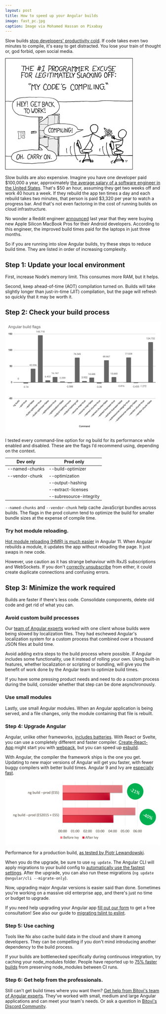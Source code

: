 ```yaml
---
layout: post
title: How to speed up your Angular builds
image: fast_pc.jpg
caption: Image via Mohamed Hassan on Pixabay
---
```


Slow builds [stop developers' productivity cold](https://steven-lemon182.medium.com/a-guide-to-reducing-development-wait-time-part-1-why-9dcbbfdc1224). If code takes even two minutes to compile, it's easy to get distracted. You lose your train of thought or, god forbid, open social media.

![An XKCD comic of two programmers fighting with toy swords. Their boss yells at them to work, but they say their code is compiling.](/static/img/compiling.png)

Slow builds are also expensive. Imagine you have one developer paid $100,000 a year, approximately [the average salary of a software engineer in the United States](https://www.ziprecruiter.com/Salaries/Software-Engineer-Salary). That's $50 an hour, assuming they get two weeks off and work 40 hours a week. If they rebuild the app ten times a day and each rebuild takes two minutes, that person is paid $3,320 per year to watch a progress bar. And that's not even factoring in the cost of running builds on cloud infrastructure.

No wonder a Reddit engineer [announced](https://twitter.com/softwarejameson/status/1455971162060697613?s=20&t=nG4msUNBfLolUl_TEndsYQ) last year that they were buying new Apple Silicon MacBook Pros for their Android developers. According to this engineer, the improved build times paid for the laptops in just three months.

So if you are running into slow Angular builds, try these steps to reduce build time. They are listed in order of increasing complexity.

## Step 1: Update your local environment

First, increase Node’s memory limit. This consumes more RAM, but it helps.

Second, keep ahead-of-time (AOT) compilation turned on. Builds will take slightly longer than just-in-time (JIT) compilation, but the page will refresh so quickly that it may be worth it.

## Step 2: Check your build process

![A chart of Angular build flags and their effect on compile times](/static/img/angular-build-flags.png)

I tested every command-line option for ng build for its performance while enabled and disabled. These are the flags I’d recommend using, depending on the context.

|Dev only|Prod only|
|--------|---------|
|--named-chunks|--build-optimizer|
|--vendor-chunk|--optimization|
| |--output-hashing|
| |--extract-licenses|
| |--subresource-integrity|

`--named-chunks` and `--vendor-chunk` help cache JavaScript bundles across builds. The flags in the prod column tend to optimize the build for smaller bundle sizes at the expense of compile time.

### Try hot module reloading.

[Hot module reloading (HMR) is much easier](https://blog.angular.io/version-11-of-angular-now-available-74721b7952f7 "https://blog.angular.io/version-11-of-angular-now-available-74721b7952f7") in Angular 11. When Angular rebuilds a module, it updates the app without reloading the page. It just swaps in new code.

However, use caution as it has strange behaviour with RxJS subscriptions and WebSockets. If you don't [correctly unsubscribe](https://levelup.gitconnected.com/unsubscribing-in-angular-the-right-way-6ed82be43ccc "https://levelup.gitconnected.com/unsubscribing-in-angular-the-right-way-6ed82be43ccc") from either, it could create duplicate connections and confusing errors.

Step 3: Minimize the work required
----------------------------------

Builds are faster if there's less code. Consolidate components, delete old code and get rid of what you can.

### Avoid custom build processes

Our [team of Angular experts](https://www.bitovi.com/frontend-javascript-consulting/angular-consulting "https://www.bitovi.com/frontend-javascript-consulting/angular-consulting") worked with one client whose builds were being slowed by localization files. They had eschewed Angular's localization system for a custom process that combined over a thousand JSON files at build time.

Avoid adding extra steps to the build process where possible. If Angular includes some functionality, use it instead of rolling your own. Using built-in features, whether localization or scripting or bundling, will give you the benefit of work done by the Angular team to optimize build times.

If you have some pressing product needs and need to do a custom process during the build, consider whether that step can be done asynchronously.

### Use small modules

Lastly, use small Angular modules. When an Angular application is being served, and a file changes, only the module containing that file is rebuilt.

### Step 4: Upgrade Angular

Angular, unlike other frameworks, [includes batteries](https://dev.to/dubyabrian/comment/37cp "https://dev.to/dubyabrian/comment/37cp"). With React or Svelte, you can use a completely different and faster compiler. [Create-React-App](https://create-react-app.dev/ "https://create-react-app.dev") might start you with [webpack](https://webpack.js.org/ "https://webpack.js.org"), but you can speed up [esbuild](https://esbuild.github.io/ "https://esbuild.github.io").

With Angular, the compiler the framework ships is the one you get. Updating to new major versions of Angular will get you faster, with fewer buggy compilers with better build times. Angular 9 and Ivy are [especially fast](https://www.piotrl.net/angular-ivy-build-performance/ "https://www.piotrl.net/angular-ivy-build-performance/").

![A bar chart showing how Ivy has made dev and prod builds faster](/static/img/ivy-build-comparison.png)

Performance for a production build, [as tested by Piotr Lewandowski](https://indepth.dev/posts/1221/angular-with-ivy-build-performance-review "https://indepth.dev/posts/1221/angular-with-ivy-build-performance-review").

When you do the upgrade, be sure to use `ng update`. The Angular CLI will apply migrations to your build config to [automatically use the fastest settings](https://github.com/angular/angular/issues/42100#issuecomment-847331725 "https://github.com/angular/angular/issues/42100#issuecomment-847331725"). After the upgrade, you can also run these migrations (`ng update @angular/cli --migrate-only`).

Now, upgrading major Angular versions is easier said than done. Sometimes you're working on a massive old enterprise app, and there's just no time or budget to upgrade. 

If you need help upgrading your Angular app [fill out our form](https://www.bitovi.com/frontend-javascript-consulting/angular-consulting "https://www.bitovi.com/frontend-javascript-consulting/angular-consulting") to get a free consultation! See also our guide to [migrating tslint to eslint](https://www.bitovi.com/blog/angular-upgrades-painless-migration-from-tslint-to-eslint "https://www.bitovi.com/blog/angular-upgrades-painless-migration-from-tslint-to-eslint").

### Step 5: Use caching

Tools like Nx also cache build data in the cloud and share it among developers. They can be compelling if you don't mind introducing another dependency to the build process.

If your builds are bottlenecked specifically during continuous integration, try caching your node_modules folder. People have reported up to [75% faster builds](https://medium.com/vendasta/how-to-speed-up-angular-build-times-with-caching-5856d369de88 "https://medium.com/vendasta/how-to-speed-up-angular-build-times-with-caching-5856d369de88") from preserving node_modules between CI runs.

### Step 6: Get help from the professionals.

Still can't get build times where you want them? [Get help from Bitovi's team of Angular experts](https://www.bitovi.com/frontend-javascript-consulting/angular-consulting "https://www.bitovi.com/frontend-javascript-consulting/angular-consulting"). They've worked with small, medium and large Angular applications and can meet your team's needs. Or ask a question in [Bitovi's Discord Community](https://discord.gg/J7ejFsZnJ4).